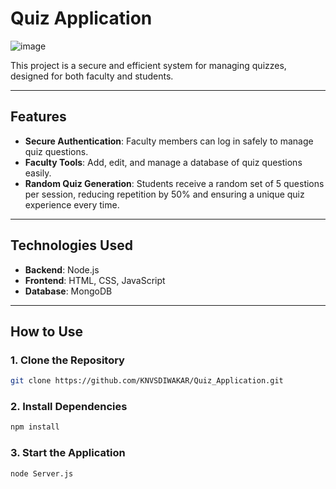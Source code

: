 # Quiz Application 
![image](https://github.com/user-attachments/assets/658c38ba-5a23-4a60-88ee-f514c3235778) 

This project is a secure and efficient system for managing quizzes, designed for both faculty and students.  

---

## **Features**  
- **Secure Authentication**: Faculty members can log in safely to manage quiz questions.  
- **Faculty Tools**: Add, edit, and manage a database of quiz questions easily.  
- **Random Quiz Generation**: Students receive a random set of 5 questions per session, reducing repetition by 50% and ensuring a unique quiz experience every time.  

---

## **Technologies Used**  
- **Backend**: Node.js  
- **Frontend**: HTML, CSS, JavaScript  
- **Database**: MongoDB  

---

## **How to Use**  

### 1. Clone the Repository  
```bash
git clone https://github.com/KNVSDIWAKAR/Quiz_Application.git
```  

### 2. Install Dependencies  
```bash
npm install
```  

### 3. Start the Application  
```bash
node Server.js


